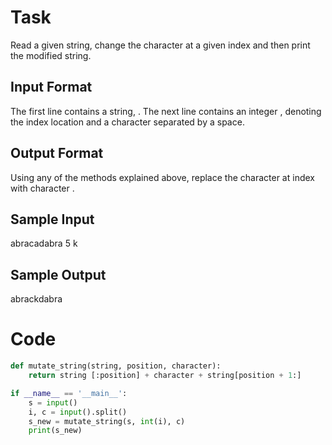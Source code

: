# Task 
Read a given string, change the character at a given index and then print the modified string.

## Input Format
The first line contains a string, .
The next line contains an integer , denoting the index location and a character  separated by a space.

## Output Format
Using any of the methods explained above, replace the character at index  with character .

## Sample Input
abracadabra
5 k

## Sample Output
abrackdabra

# Code 
```python
def mutate_string(string, position, character):
    return string [:position] + character + string[position + 1:]

if __name__ == '__main__':
    s = input()
    i, c = input().split()
    s_new = mutate_string(s, int(i), c)
    print(s_new)
```
